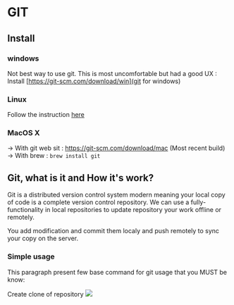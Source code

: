 # GIT

## Install

### windows
Not best way to use git. This is most uncomfortable but had a good UX :
Install [https://git-scm.com/download/win](git for windows)

### Linux
Follow the instruction [here](https://git-scm.com/download/linux)

### MacOS X
-> With git web sit	: https://git-scm.com/download/mac (Most recent build)
-> With brew		: `brew install git`


## Git, what is it and How it's work?
Git is a distributed version control system modern meaning your local copy of code is a complete version control repository.
We can use a fully-functionality in local repositories to update repository your work offline or remotely.

You add modification and commit them localy and push remotely to sync your copy on the server.

### Simple usage
This paragraph present few base command for git usage that you MUST be know:

Create clone of repository
![](https://github.com/BarbareBzhdev/git_formation/blob/master/asciinema_file/gitclone.gif)
